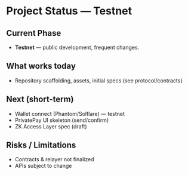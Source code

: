 # Project Status — Testnet

## Current Phase
- **Testnet** — public development, frequent changes.

## What works today
- Repository scaffolding, assets, initial specs (see protocol/contracts)

## Next (short-term)
- Wallet connect (Phantom/Solflare) — testnet
- PrivatePay UI skeleton (send/confirm)
- ZK Access Layer spec (draft)

## Risks / Limitations
- Contracts & relayer not finalized
- APIs subject to change
